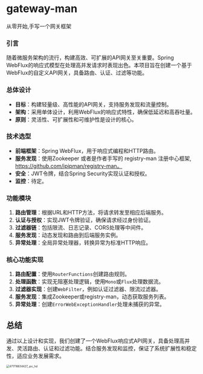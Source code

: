# gateway-man
从零开始,手写一个网关框架



### 引言
随着微服务架构的流行，构建高效、可扩展的API网关至关重要。Spring WebFlux的响应式模型在处理高并发请求时表现出色。本项目旨在创建一个基于WebFlux的自定义API网关，具备路由、认证、过滤等功能。

### 总体设计
- **目标**：构建轻量级、高性能的API网关，支持服务发现和流量控制。
- **架构**：采用单体设计，利用WebFlux的响应式特性，确保低延迟和高吞吐量。
- **原则**：灵活性、可扩展性和可维护性是设计的核心。

### 技术选型
- **前端框架**：Spring WebFlux，用于响应式编程和HTTP路由。
- **服务发现**：使用Zookeeper 或者是作者手写的 registry-man 注册中心框架, https://github.com/ipipman/registry-man。
- **安全**：JWT令牌，结合Spring Security实现认证和授权。
- **监控**：待定。

### 功能模块
1. **路由管理**：根据URL和HTTP方法，将请求转发至相应后端服务。
2. **认证与授权**：实现JWT令牌验证，确保请求经过身份验证。
3. **过滤器链**：包括限流、日志记录、CORS处理等中间件。
4. **服务发现**：动态发现和路由到后端服务实例。
5. **异常处理**：全局异常处理器，转换异常为标准HTTP响应。

### 核心功能实现
1. **路由配置**：使用`RouterFunctions`创建路由规则。
2. **处理函数**：实现无阻塞处理逻辑，使用`Mono`或`Flux`处理数据流。
3. **过滤器实现**：创建`WebFilter`，例如认证过滤器、限流过滤器。
4. **服务发现**：集成Zookeeper或registry-man，动态获取服务列表。
5. **异常处理**：创建`ErrorWebExceptionHandler`处理未捕获的异常。

## 总结
通过以上设计和实现，我们创建了一个WebFlux响应式API网关，具备处理高并发、灵活路由、认证和过滤功能。结合服务发现和监控，保证了系统扩展性和稳定性，适应业务发展需求。



<img src="https://ipman-blog-1304583208.cos.ap-nanjing.myqcloud.com/gateway%2F481716635057_.pic_hd.jpg" alt="471716634427_.pic_hd" style="zoom:50%;" />
